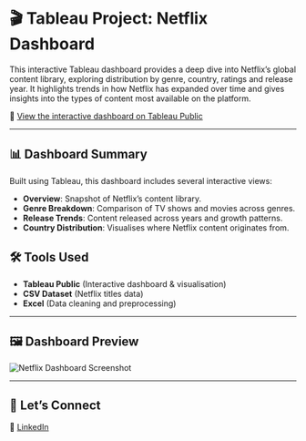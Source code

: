 # 🎬 Tableau Project: Netflix Dashboard

This interactive Tableau dashboard provides a deep dive into Netflix’s global content library, exploring distribution by genre, country, ratings and release year. It highlights trends in how Netflix has expanded over time and gives insights into the types of content most available on the platform.  

🔗 [View the interactive dashboard on Tableau Public](https://public.tableau.com/app/profile/ayomikun.ojueromi3921/viz/NetflixDashboard_17587177735680/Dashboard1#1)

---

## 📊 Dashboard Summary

Built using Tableau, this dashboard includes several interactive views:

- **Overview**: Snapshot of Netflix’s content library.  
- **Genre Breakdown**: Comparison of TV shows and movies across genres.  
- **Release Trends**: Content released across years and growth patterns.  
- **Country Distribution**: Visualises where Netflix content originates from.

## 🛠️ Tools Used

- **Tableau Public** (Interactive dashboard & visualisation)  
- **CSV Dataset** (Netflix titles data)  
- **Excel** (Data cleaning and preprocessing)  

---

## 🖼️ Dashboard Preview

![Netflix Dashboard Screenshot](screenshots/netflix_dashboard.png)

---

## 🤝 Let’s Connect

📍 [LinkedIn](https://www.linkedin.com/in/aojueromi)
